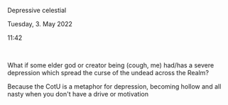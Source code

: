 Depressive celestial

Tuesday, 3. May 2022

11:42

 

What if some elder god or creator being (cough, me) had/has a severe depression which spread the curse of the undead across the Realm?

Because the CotU is a metaphor for depression, becoming hollow and all nasty when you don't have a drive or motivation
